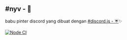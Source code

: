 ## #nyv - 🌂
babu pinter discord yang dibuat dengan [#discord.js - ☔](https://npmjs.com/package/discord.js)✨

[![Node CI](https://github.com/imnyv/nyv/actions/workflows/ci.yml/badge.svg?branch=main)](https://github.com/imnyv/nyv/actions/workflows/ci.yml)
